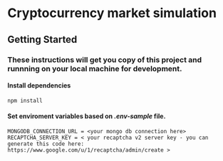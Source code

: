 # Cryptocurrency market simulation
## Getting Started

### These instructions will get you copy of this project and runnning on your local machine for development.
####  Install dependencies
```
npm install
```
#### Set enviroment variables based on ***.env-sample*** file.

```
MONGODB_CONNECTION_URL = <your mongo db connection here>
RECAPTCHA_SERVER_KEY = < your recaptcha v2 server key - you can generate this code here: https://www.google.com/u/1/recaptcha/admin/create >
```


